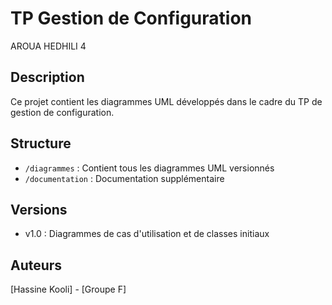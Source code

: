# TP Gestion de Configuration

AROUA HEDHILI 4

## Description
Ce projet contient les diagrammes UML développés dans le cadre du TP de gestion de configuration.
## Structure
- `/diagrammes` : Contient tous les diagrammes UML versionnés
- `/documentation` : Documentation supplémentaire
## Versions
- v1.0 : Diagrammes de cas d'utilisation et de classes initiaux
## Auteurs
[Hassine Kooli] - [Groupe F]
